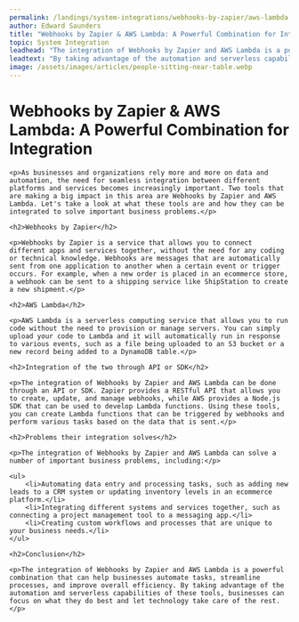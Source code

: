```yaml
---
permalink: /landings/system-integrations/webhooks-by-zapier/aws-lambda
author: Edward Saunders
title: "Webhooks by Zapier & AWS Lambda: A Powerful Combination for Integration"
topic: System Integration
leadhead: "The integration of Webhooks by Zapier and AWS Lambda is a powerful combination that can help businesses automate tasks, streamline processes, and improve overall efficiency"
leadtext: "By taking advantage of the automation and serverless capabilities of these tools, businesses can focus on what they do best and let technology take care of the rest."
image: /assets/images/articles/people-sitting-near-table.webp
---
```

<div class="arttext">
	<h1>Webhooks by Zapier & AWS Lambda: A Powerful Combination for Integration</h1>

	<p>As businesses and organizations rely more and more on data and automation, the need for seamless integration between different platforms and services becomes increasingly important. Two tools that are making a big impact in this area are Webhooks by Zapier and AWS Lambda. Let's take a look at what these tools are and how they can be integrated to solve important business problems.</p>

	<h2>Webhooks by Zapier</h2>

	<p>Webhooks by Zapier is a service that allows you to connect different apps and services together, without the need for any coding or technical knowledge. Webhooks are messages that are automatically sent from one application to another when a certain event or trigger occurs. For example, when a new order is placed in an ecommerce store, a webhook can be sent to a shipping service like ShipStation to create a new shipment.</p>

	<h2>AWS Lambda</h2>

	<p>AWS Lambda is a serverless computing service that allows you to run code without the need to provision or manage servers. You can simply upload your code to Lambda and it will automatically run in response to various events, such as a file being uploaded to an S3 bucket or a new record being added to a DynamoDB table.</p>

	<h2>Integration of the two through API or SDK</h2>

	<p>The integration of Webhooks by Zapier and AWS Lambda can be done through an API or SDK. Zapier provides a RESTful API that allows you to create, update, and manage webhooks, while AWS provides a Node.js SDK that can be used to develop Lambda functions. Using these tools, you can create Lambda functions that can be triggered by webhooks and perform various tasks based on the data that is sent.</p>

	<h2>Problems their integration solves</h2>

	<p>The integration of Webhooks by Zapier and AWS Lambda can solve a number of important business problems, including:</p>

	<ul>
		<li>Automating data entry and processing tasks, such as adding new leads to a CRM system or updating inventory levels in an ecommerce platform.</li>
		<li>Integrating different systems and services together, such as connecting a project management tool to a messaging app.</li>
		<li>Creating custom workflows and processes that are unique to your business needs.</li>
	</ul>

	<h2>Conclusion</h2>

	<p>The integration of Webhooks by Zapier and AWS Lambda is a powerful combination that can help businesses automate tasks, streamline processes, and improve overall efficiency. By taking advantage of the automation and serverless capabilities of these tools, businesses can focus on what they do best and let technology take care of the rest.</p>

</div>